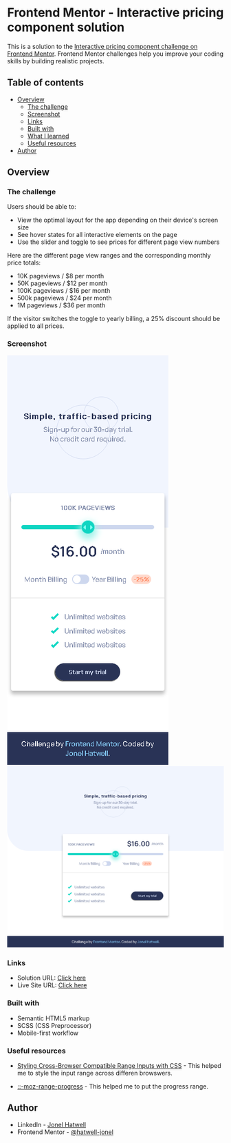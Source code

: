 # Frontend Mentor - Interactive pricing component solution

This is a solution to the [Interactive pricing component challenge on Frontend Mentor](https://www.frontendmentor.io/challenges/interactive-pricing-component-t0m8PIyY8). Frontend Mentor challenges help you improve your coding skills by building realistic projects. 

## Table of contents

- [Overview](#overview)
  - [The challenge](#the-challenge)
  - [Screenshot](#screenshot)
  - [Links](#links)
  - [Built with](#built-with)
  - [What I learned](#what-i-learned)
  - [Useful resources](#useful-resources)
- [Author](#author)


## Overview

### The challenge

Users should be able to:

- View the optimal layout for the app depending on their device's screen size
- See hover states for all interactive elements on the page
- Use the slider and toggle to see prices for different page view numbers

Here are the different page view ranges and the corresponding monthly price totals:

- 10K pageviews / $8 per month
- 50K pageviews / $12 per month
- 100K pageviews / $16 per month
- 500k pageviews / $24 per month
- 1M pageviews / $36 per month

If the visitor switches the toggle to yearly billing, a 25% discount should be applied to all prices.

### Screenshot

![small screen](./screenshots/small-screen.png)
![greater than large screen](./screenshots/large-screen.png)

### Links

- Solution URL: [Click here](https://your-solution-url.com)
- Live Site URL: [Click here](https://your-live-site-url.com)


### Built with

- Semantic HTML5 markup
- SCSS (CSS Preprocessor)
- Mobile-first workflow


### Useful resources

- [Styling Cross-Browser Compatible Range Inputs with CSS](https://css-tricks.com/styling-cross-browser-compatible-range-inputs-css/) - This helped me to style the input range across differen browswers.

- [::-moz-range-progress](https://developer.mozilla.org/en-US/docs/Web/CSS/::-moz-range-progress) - This helped me to put the progress range. 

## Author

- LinkedIn - [Jonel Hatwell](https://www.linkedin.com/in/jonel-hatwell/)
- Frontend Mentor - [@hatwell-jonel](https://www.frontendmentor.io/profile/hatwell-jonel)
